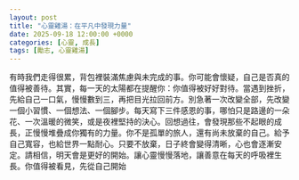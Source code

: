 ```yaml
---
layout: post
title: "心靈雞湯：在平凡中發現力量"
date: 2025-09-18 12:00:00 +0000
categories: [心靈, 成長]
tags: [勵志, 心靈雞湯]
---
```


有時我們走得很累，背包裡裝滿焦慮與未完成的事。你可能會懷疑，自己是否真的值得被善待。其實，每一天的太陽都在提醒你：你值得被好好對待。當遇到挫折，先給自己一口氣，慢慢數到三，再把目光拉回前方。別急著一次改變全部，先改變一個小習慣、一個想法、一個腳步。每天寫下三件感恩的事，哪怕只是路邊的一朵花、一次溫暖的微笑，或是夜裡堅持的決心。回想過往，會發現那些不起眼的成長，正慢慢堆疊成你獨有的力量。你不是孤單的旅人，還有尚未放棄的自己。給予自己寬容，也給世界一點耐心。只要不放棄，日子終會變得清晰，心也會逐漸安定。請相信，明天會是更好的開始。讓心靈慢慢落地，讓善意在每天的呼吸裡生長。你值得被看見，先從自己開始